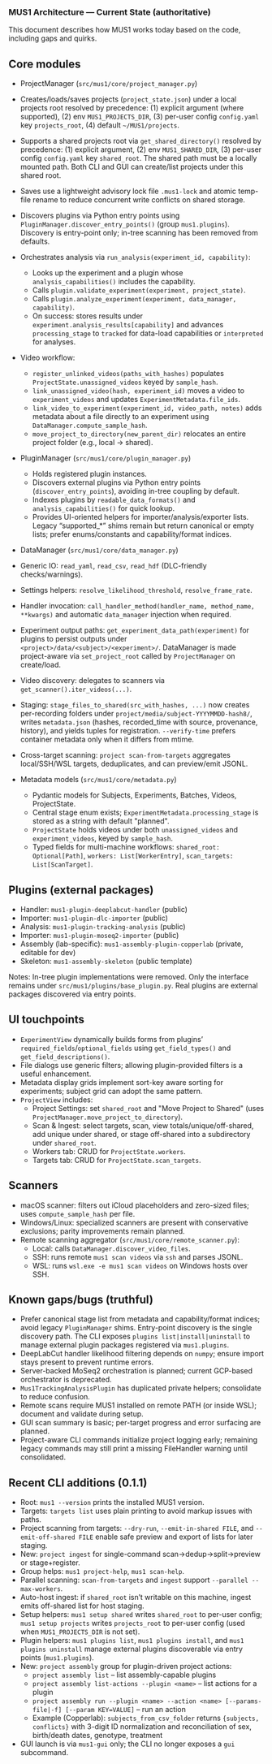 ### MUS1 Architecture — Current State (authoritative)

This document describes how MUS1 works today based on the code, including gaps and quirks.

## Core modules

 - ProjectManager (`src/mus1/core/project_manager.py`)
  - Creates/loads/saves projects (`project_state.json`) under a local projects root resolved by precedence: (1) explicit argument (where supported), (2) env `MUS1_PROJECTS_DIR`, (3) per-user config `config.yaml` key `projects_root`, (4) default `~/MUS1/projects`.
  - Supports a shared projects root via `get_shared_directory()` resolved by precedence: (1) explicit argument, (2) env `MUS1_SHARED_DIR`, (3) per-user config `config.yaml` key `shared_root`. The shared path must be a locally mounted path. Both CLI and GUI can create/list projects under this shared root.
  - Saves use a lightweight advisory lock file `.mus1-lock` and atomic temp-file rename to reduce concurrent write conflicts on shared storage.
  - Discovers plugins via Python entry points using `PluginManager.discover_entry_points()` (group `mus1.plugins`). Discovery is entry-point only; in-tree scanning has been removed from defaults.
  - Orchestrates analysis via `run_analysis(experiment_id, capability)`:
    - Looks up the experiment and a plugin whose `analysis_capabilities()` includes the capability.
    - Calls `plugin.validate_experiment(experiment, project_state)`.
    - Calls `plugin.analyze_experiment(experiment, data_manager, capability)`.
    - On success: stores results under `experiment.analysis_results[capability]` and advances `processing_stage` to `tracked` for data-load capabilities or `interpreted` for analyses.
  - Video workflow:
    - `register_unlinked_videos(paths_with_hashes)` populates `ProjectState.unassigned_videos` keyed by `sample_hash`.
    - `link_unassigned_video(hash, experiment_id)` moves a video to `experiment_videos` and updates `ExperimentMetadata.file_ids`.
    - `link_video_to_experiment(experiment_id, video_path, notes)` adds metadata about a file directly to an experiment using `DataManager.compute_sample_hash`.
    - `move_project_to_directory(new_parent_dir)` relocates an entire project folder (e.g., local → shared).

- PluginManager (`src/mus1/core/plugin_manager.py`)
  - Holds registered plugin instances.
  - Discovers external plugins via Python entry points (`discover_entry_points`), avoiding in-tree coupling by default.
  - Indexes plugins by `readable_data_formats()` and `analysis_capabilities()` for quick lookup.
  - Provides UI-oriented helpers for importer/analysis/exporter lists. Legacy “supported_*” shims remain but return canonical or empty lists; prefer enums/constants and capability/format indices.

 - DataManager (`src/mus1/core/data_manager.py`)
  - Generic IO: `read_yaml`, `read_csv`, `read_hdf` (DLC-friendly checks/warnings).
  - Settings helpers: `resolve_likelihood_threshold`, `resolve_frame_rate`.
  - Handler invocation: `call_handler_method(handler_name, method_name, **kwargs)` and automatic `data_manager` injection when required.
  - Experiment output paths: `get_experiment_data_path(experiment)` for plugins to persist outputs under `<project>/data/<subject>/<experiment>/`. DataManager is made project-aware via `set_project_root` called by `ProjectManager` on create/load.
  - Video discovery: delegates to scanners via `get_scanner().iter_videos(...)`.
  - Staging: `stage_files_to_shared(src_with_hashes, ...)` now creates per-recording folders under `project/media/subject-YYYYMMDD-hash8/`, writes `metadata.json` (hashes, recorded_time with source, provenance, history), and yields tuples for registration. `--verify-time` prefers container metadata only when it differs from mtime.
  - Cross-target scanning: `project scan-from-targets` aggregates local/SSH/WSL targets, deduplicates, and can preview/emit JSONL.

- Metadata models (`src/mus1/core/metadata.py`)
  - Pydantic models for Subjects, Experiments, Batches, Videos, ProjectState.
  - Central stage enum exists; `ExperimentMetadata.processing_stage` is stored as a string with default "planned".
  - `ProjectState` holds videos under both `unassigned_videos` and `experiment_videos`, keyed by `sample_hash`.
  - Typed fields for multi-machine workflows: `shared_root: Optional[Path]`, `workers: List[WorkerEntry]`, `scan_targets: List[ScanTarget]`.

## Plugins (external packages)

- Handler: `mus1-plugin-deeplabcut-handler` (public)
- Importer: `mus1-plugin-dlc-importer` (public)
- Analysis: `mus1-plugin-tracking-analysis` (public)
- Importer: `mus1-plugin-moseq2-importer` (public)
- Assembly (lab-specific): `mus1-assembly-plugin-copperlab` (private, editable for dev)
- Skeleton: `mus1-assembly-skeleton` (public template)

Notes: In-tree plugin implementations were removed. Only the interface remains under `src/mus1/plugins/base_plugin.py`. Real plugins are external packages discovered via entry points.

## UI touchpoints

- `ExperimentView` dynamically builds forms from plugins’ `required_fields`/`optional_fields` using `get_field_types()` and `get_field_descriptions()`.
- File dialogs use generic filters; allowing plugin-provided filters is a useful enhancement.
- Metadata display grids implement sort-key aware sorting for experiments; subject grid can adopt the same pattern.
- `ProjectView` includes:
  - Project Settings: set `shared_root` and "Move Project to Shared" (uses `ProjectManager.move_project_to_directory`).
  - Scan & Ingest: select targets, scan, view totals/unique/off-shared, add unique under shared, or stage off-shared into a subdirectory under `shared_root`.
  - Workers tab: CRUD for `ProjectState.workers`.
  - Targets tab: CRUD for `ProjectState.scan_targets`.

## Scanners

- macOS scanner: filters out iCloud placeholders and zero-sized files; uses `compute_sample_hash` per file.
- Windows/Linux: specialized scanners are present with conservative exclusions; parity improvements remain planned.
- Remote scanning aggregator (`src/mus1/core/remote_scanner.py`):
  - Local: calls `DataManager.discover_video_files`.
  - SSH: runs remote `mus1 scan videos` via `ssh` and parses JSONL.
  - WSL: runs `wsl.exe -e mus1 scan videos` on Windows hosts over SSH.

## Known gaps/bugs (truthful)

- Prefer canonical stage list from metadata and capability/format indices; avoid legacy `PluginManager` shims. Entry-point discovery is the single discovery path. The CLI exposes `plugins list|install|uninstall` to manage external plugin packages registered via `mus1.plugins`.
- DeepLabCut handler likelihood filtering depends on `numpy`; ensure import stays present to prevent runtime errors.
- Server-backed MoSeq2 orchestration is planned; current GCP-based orchestrator is deprecated.
- `Mus1TrackingAnalysisPlugin` has duplicated private helpers; consolidate to reduce confusion.
- Remote scans require MUS1 installed on remote PATH (or inside WSL); document and validate during setup.
- GUI scan summary is basic; per-target progress and error surfacing are planned.
 - Project-aware CLI commands initialize project logging early; remaining legacy commands may still print a missing FileHandler warning until consolidated.

## Recent CLI additions (0.1.1)
- Root: `mus1 --version` prints the installed MUS1 version.
- Targets: `targets list` uses plain printing to avoid markup issues with paths.
- Project scanning from targets: `--dry-run`, `--emit-in-shared FILE`, and `--emit-off-shared FILE` enable safe preview and export of lists for later staging.
- New: `project ingest` for single-command scan→dedup→split→preview or stage+register.
- Group helps: `mus1 project-help`, `mus1 scan-help`.
 - Parallel scanning: `scan-from-targets` and `ingest` support `--parallel --max-workers`.
 - Auto-host ingest: if `shared_root` isn’t writable on this machine, ingest emits off-shared list for host staging.
 - Setup helpers: `mus1 setup shared` writes `shared_root` to per-user config; `mus1 setup projects` writes `projects_root` to per-user config (used when `MUS1_PROJECTS_DIR` is not set).
 - Plugin helpers: `mus1 plugins list`, `mus1 plugins install`, and `mus1 plugins uninstall` manage external plugins discoverable via entry points (`mus1.plugins`).
 - New: `project assembly` group for plugin-driven project actions:
   - `project assembly list` – list assembly-capable plugins
   - `project assembly list-actions --plugin <name>` – list actions for a plugin
   - `project assembly run --plugin <name> --action <name> [--params-file|-f] [--param KEY=VALUE]` – run an action
   - Example (Copperlab): `subjects_from_csv_folder` returns `{subjects, conflicts}` with 3-digit ID normalization and reconciliation of sex, birth/death dates, genotype, treatment
 - GUI launch is via `mus1-gui` only; the CLI no longer exposes a `gui` subcommand.

